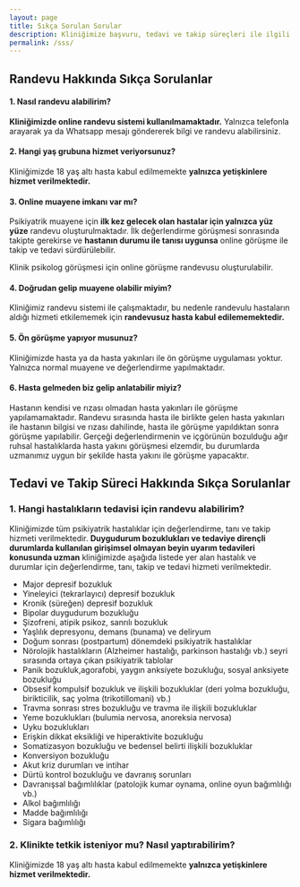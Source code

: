 ```yaml
---
layout: page
title: Sıkça Sorulan Sorular
description: Kliniğimize başvuru, tedavi ve takip süreçleri ile ilgili sıkça sorulan soruların yanıtlarına buradan ulaşabilirsiniz.
permalink: /sss/
---
```

## Randevu Hakkında Sıkça Sorulanlar
#### 1. Nasıl randevu alabilirim?
**Kliniğimizde online randevu sistemi kullanılmamaktadır.** Yalnızca telefonla arayarak ya da Whatsapp mesajı göndererek bilgi ve randevu alabilirsiniz.

#### 2. Hangi yaş grubuna hizmet veriyorsunuz?
Kliniğimizde 18 yaş altı hasta kabul edilmemekte **yalnızca yetişkinlere hizmet verilmektedir.** 

#### 3. Online muayene imkanı var mı?
Psikiyatrik muayene için **ilk kez gelecek olan hastalar için yalnızca yüz yüze** randevu oluşturulmaktadır. İlk değerlendirme görüşmesi sonrasında takipte gerekirse ve **hastanın durumu ile tanısı uygunsa** online görüşme ile takip ve tedavi sürdürülebilir.

Klinik psikolog görüşmesi için online görüşme randevusu oluşturulabilir.

#### 4. Doğrudan gelip muayene olabilir miyim?
Kliniğimiz randevu sistemi ile çalışmaktadır, bu nedenle randevulu hastaların aldığı hizmeti etkilememek için **randevusuz hasta kabul edilememektedir.** 

#### 5. Ön görüşme yapıyor musunuz?
Kliniğimizde hasta ya da hasta yakınları ile ön görüşme uygulaması yoktur. Yalnızca normal muayene ve değerlendirme yapılmaktadır.

#### 6. Hasta gelmeden biz gelip anlatabilir miyiz?
Hastanın kendisi ve rızası olmadan hasta yakınları ile görüşme yapılamamaktadır. Randevu sırasında hasta ile birlikte gelen hasta yakınları ile hastanın bilgisi ve rızası dahilinde, hasta ile görüşme yapıldıktan sonra görüşme yapılabilir. Gerçeği değerlendirmenin ve içgörünün bozulduğu ağır ruhsal hastalıklarda hasta yakını görüşmesi elzemdir, bu durumlarda uzmanımız uygun bir şekilde hasta yakını ile görüşme yapacaktır. 

## Tedavi ve Takip Süreci Hakkında Sıkça Sorulanlar
### 1. Hangi hastalıkların tedavisi için randevu alabilirim?
Kliniğimizde tüm psikiyatrik hastalıklar için değerlendirme, tanı ve takip hizmeti verilmektedir. **Duygudurum bozuklukları ve tedaviye dirençli durumlarda kullanılan girişimsel olmayan beyin uyarım tedavileri konusunda uzman** kliniğimizde aşağıda listede yer alan hastalık ve durumlar için değerlendirme, tanı, takip ve tedavi hizmeti verilmektedir.

*  Major depresif bozukluk
*  Yineleyici (tekrarlayıcı) depresif bozukluk
*  Kronik (süreğen) depresif bozukluk
*  Bipolar duygudurum bozukluğu
*  Şizofreni, atipik psikoz, sanrılı bozukluk
*  Yaşlılık depresyonu, demans (bunama) ve deliryum
*  Doğum sonrası (postpartum) dönemdeki psikiyatrik hastalıklar
*  Nörolojik hastalıkların (Alzheimer hastalığı, parkinson hastalığı vb.) seyri sırasında ortaya çıkan psikiyatrik tablolar
*  Panik bozukluk,agorafobi, yaygın anksiyete bozukluğu, sosyal anksiyete bozukluğu
*  Obsesif kompulsif bozukluk ve ilişkili bozukluklar (deri yolma bozukluğu, birikticilik, saç yolma (trikotillomani) vb.)
*  Travma sonrası stres bozukluğu ve travma ile ilişkili bozukluklar
*  Yeme bozuklukları (bulumia nervosa, anoreksia nervosa)
*  Uyku bozuklukları
*  Erişkin dikkat eksikliği ve hiperaktivite bozukluğu
*  Somatizasyon bozukluğu ve bedensel belirti ilişkili bozukluklar
*  Konversiyon bozukluğu
*  Akut kriz durumları ve intihar
*  Dürtü kontrol bozukluğu ve davranış sorunları
*  Davranışsal bağımlılıklar (patolojik kumar oynama, online oyun bağımlılığı vb.)
*  Alkol bağımlılığı
*  Madde bağımlılığı
*  Sigara bağımlılığı

### 2. Klinikte tetkik isteniyor mu? Nasıl yaptırabilirim?
Kliniğimizde 18 yaş altı hasta kabul edilmemekte **yalnızca yetişkinlere hizmet verilmektedir.** 
